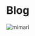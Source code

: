 # Blog
![mimari](https://user-images.githubusercontent.com/36725294/169239541-bb7f36d5-24df-4c0e-bc23-692fbd556873.jpg)
